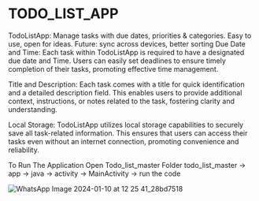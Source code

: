 # TODO_LIST_APP
TodoListApp: Manage tasks with due dates, priorities &amp; categories. Easy to use, open for ideas. Future: sync across devices, better sorting
Due Date and Time:
Each task within TodoListApp is required to have a designated due date and Time. Users can easily set deadlines to ensure timely completion of their tasks, promoting effective time management.

Title and Description:
Each task comes with a title for quick identification and a detailed description field. This enables users to provide additional context, instructions, or notes related to the task, fostering clarity and understanding.

Local Storage:
TodoListApp utilizes local storage capabilities to securely save all task-related information. This ensures that users can access their tasks even without an internet connection, promoting convenience and reliability.

To Run The Application Open Todo_list_master Folder
todo_list_master -> app -> java -> activity -> MainActivity -> run the code

![WhatsApp Image 2024-01-10 at 12 25 41_28bd7518](https://github.com/hariprasadchintham/TODO_LIST_APP/assets/112925870/674af0cf-f06c-48f5-815e-63ebf9dde522)

